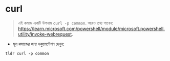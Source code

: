 # curl

> এই কমান্ড একটি উপনাম `curl -p common`.
> আরও তথ্য পাবেন: <https://learn.microsoft.com/powershell/module/microsoft.powershell.utility/invoke-webrequest>.

- মূল কমান্ডের জন্য ডকুমেন্টেশন দেখুন:

`tldr curl -p common`
